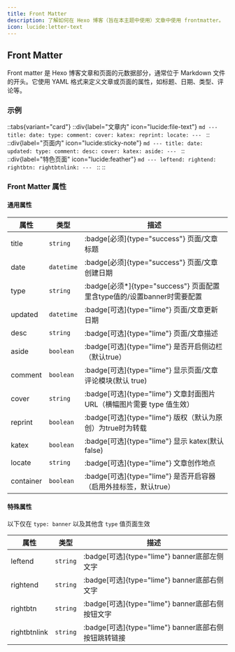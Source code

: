 ```yaml
---
title: Front Matter
description: 了解如何在 Hexo 博客（旨在本主题中使用）文章中使用 frontmatter。
icon: lucide:letter-text
---
```


## Front Matter

Front matter 是 Hexo 博客文章和页面的元数据部分，通常位于 Markdown 文件的开头。它使用 YAML 格式来定义文章或页面的属性，如标题、日期、类型、评论等。

### 示例

::tabs{variant="card"}
  ::div{label="文章内" icon="lucide:file-text"}
    ```md
    ---
    title:
    date:
    type:
    comment:
    cover:
    katex:
    reprint:
    locate:
    ---
    ```
  ::
  ::div{label="页面内" icon="lucide:sticky-note"}
    ```md
    ---
    title:
    date:
    updated:
    type:
    comment:
    desc:
    cover:
    katex:
    aside:
    ---
    ```
  ::
  ::div{label="特色页面" icon="lucide:feather"}
    ```md
    ---
    leftend:
    rightend:
    rightbtn:
    rightbtnlink:
    ---
    ```
  ::
::

### Front Matter 属性

#### 通用属性

| 属性         | 类型      | 描述                                          |
| ------------ | --------- | -------------------------------------------- |
| title        | `string`    | :badge[必须]{type="success"} 页面/文章标题                                   |
| date         | `datetime`  | :badge[必须]{type="success"} 页面/文章创建日期                                |
| type         | `string`    | :badge[必须*]{type="success"} 页面配置里含type值的/设置banner时需要配置     |
| updated      | `datetime`  | :badge[可选]{type="lime"} 页面/文章更新日期                                   |
| desc         | `string`    | :badge[可选]{type="lime"} 页面/文章描述                                       |
| aside        | `boolean`   | :badge[可选]{type="lime"} 是否开启侧边栏（默认true）                           |
| comment      | `boolean`   | :badge[可选]{type="lime"} 显示页面/文章评论模块(默认 true)                     |
| cover        | `string`    | :badge[可选]{type="lime"} 文章封面图片URL（横幅图片需要 type 值生效）          |
| reprint      | `boolean`   | :badge[可选]{type="lime"} 版权（默认为原创）为true时为转载                      |
| katex        | `boolean`   | :badge[可选]{type="lime"} 显示 katex(默认 false)                              |
| locate       | `string`    | :badge[可选]{type="lime"} 文章创作地点                                        |
| container    | `boolean`   | :badge[可选]{type="lime"} 是否开启容器（启用外挂标签，默认true）                |


#### 特殊属性

以下仅在 `type: banner` 以及其他含 `type` 值页面生效

| 属性         | 类型      | 描述                                         |
| ------------ | --------- | -------------------------------------------- |
| leftend      | `string`    | :badge[可选]{type="lime"} banner底部左侧文字                      |
| rightend     | `string`    | :badge[可选]{type="lime"} banner底部右侧文字                      |
| rightbtn     | `string`    | :badge[可选]{type="lime"} banner底部右侧按钮文字                  |
| rightbtnlink | `string`    | :badge[可选]{type="lime"} banner底部右侧按钮跳转链接              |
